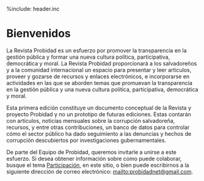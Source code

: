 %include: header.inc

# Bienvenidos

La Revista Probidad es un esfuerzo por promover la transparencia en la gestión
pública y formar una nueva cultura política, participativa, democrática y moral.
La Revista Probidad proporcionará a los salvadoreños y a la comunidad
internacional un espacio para presentar y leer artículos, proveer y gozarse de
recursos y enlaces electrónicos, e incorporarse en actividades en las que se
aborden temas que promuevan la transparencia en la gestión pública y una nueva
cultura política, participativa, democrática y moral.

Esta primera edición constituye un documento conceptual de la Revista y proyecto
Probidad y no un prototipo de futuras ediciones.  Estas contarán con artículos,
noticias mensuales sobre la corrupción salvadoreña, recursos, y entre otras
contribuciones, un banco de datos para controlar cómo el sector público ha dado
seguimiento a las denuncias y hechos de corrupción descubiertos por
investigaciones gubernamentales.

De parte del Equipo de Probidad, queremos invitarle a unirse a este esfuerzo. Si
desea obtener información sobre como puede colaborar, busque el tema
[Participación](participacion.md), en este sitio, o bien puede escribirnos a la
siguiente dirección de correo electrónico: <mailto:probidadnet@gmail.com>. 
